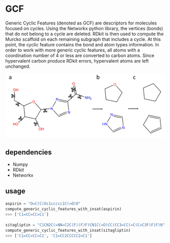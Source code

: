 # GCF

Generic Cyclic Features (denoted as GCF) are descriptors for molecules focused on cycles. Using the Networkx python library, the vertices (bonds) that do not belong to a cycle are deleted. RDkit is then used to compute the Murcko scaffold on each remaining subgraph that includes a cycle. At this point, the cyclic feature contains the bond and atom types information. In order to work with more generic cyclic features, all atoms with a coordination number of 4 or less are converted to carbon atoms. Since hypervalent carbon produce RDkit errors, hypervalent atoms are left unchanged.

![figure](https://raw.githubusercontent.com/BenoitDamota/gcf/main/gcf_ribavirin.png)

## dependencies

- Numpy
- RDkit 
- Networkx

## usage

```python
aspirin = "O=C(C)Oc1ccccc1C(=O)O"
compute_generic_cyclic_features_with_insat(aspirin)
>>> ['C1=CC=CC=C1']

sitagliptin = "C1CN2C(=NN=C2C(F)(F)F)CN1C(=O)CC(CC3=CC(=C(C=C3F)F)F)N"
compute_generic_cyclic_features_with_insat(sitagliptin)
>>> ['C1=CC=CC=C1', 'C1=CC2CCCCC2=C1']
